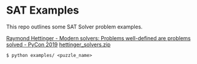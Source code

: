 # SAT Examples

This repo outlines some SAT Solver problem examples.

[Raymond Hettinger - Modern solvers: Problems well-defined are problems solved - PyCon 2019](https://www.youtube.com/watch?v=_GP9OpZPUYc)
[hettinger_solvers.zip](https://www.dropbox.com/s/q3yi69d033v03pi/hettinger_solvers.zip?dl=0)


```
$ python examples/ <puzzle_name>
```
